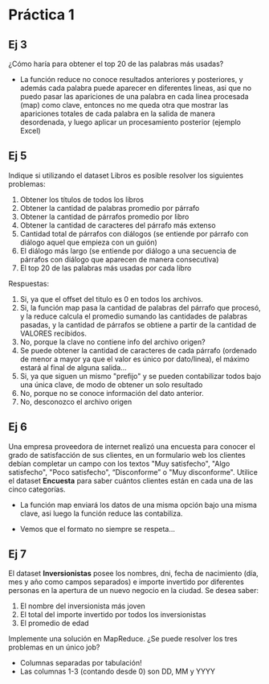 # Práctica 1

## Ej 3
¿Cómo  haría  para obtener el  top  20  de  las palabras  más usadas?
* La función reduce no conoce resultados anteriores y posteriores, y además cada palabra puede aparecer en diferentes lineas, asi que no puedo pasar las apariciones de una palabra en cada linea procesada (map) como clave, entonces no me queda otra que mostrar las apariciones totales de cada palabra en la salida de manera desordenada, y luego aplicar un procesamiento posterior (ejemplo Excel)

## Ej 5
Indique si utilizando el dataset Libros es posible resolver los siguientes problemas:
1) Obtener los títulos de todos los libros
2) Obtener  la cantidad de palabras promedio por párrafo
3) Obtener  la cantidad de párrafos promedio por libro
4) Obtener  la cantidad de caracteres del párrafo más extenso
5) Cantidad total de párrafos con diálogos (se entiende por párrafo con diálogo aquel que empieza con un guión)
6) El diálogo más largo (se entiende por diálogo a una secuencia de párrafos con diálogo que aparecen de manera consecutiva)
7) El top 20 de las palabras más usadas por cada libro

Respuestas:

1) Si, ya que el offset del titulo es 0 en todos los archivos.
2) Si, la función map pasa la cantidad de palabras del párrafo que procesó, y la reduce calcula el promedio sumando las cantidades de palabras pasadas, y la cantidad de párrafos se obtiene a partir de la cantidad de VALORES recibidos.
3) No, porque la clave no contiene info del archivo origen?
4) Se puede obtener la cantidad de caracteres de cada párrafo (ordenado de menor a mayor ya que el valor es único por dato/linea), el máximo estará al final de alguna salida...
5) Si, ya que siguen un mismo "prefijo" y se pueden contabilizar todos bajo una única clave, de modo de obtener un solo resultado
6) No, porque no se conoce información del dato anterior.
7) No, desconozco el archivo origen

## Ej 6
Una  empresa  proveedora de  internet  realizó  una  encuesta  para  conocer  el  grado  de satisfacción  de  sus  clientes, en un  formulario  web  los  clientes debían  completar  un campo con los textos "Muy   satisfecho", "Algo satisfecho", "Poco satisfecho", “Disconforme” o "Muy disconforme". Utilice  el  dataset <b>Encuesta</b>  para  saber  cuántos clientes están en cada una de las cinco categorías.

* La función map enviará los datos de una misma opción bajo una misma clave, asi luego la función reduce las contabiliza.

* Vemos que el formato no siempre se respeta...

## Ej 7
El dataset <b>Inversionistas</b>  posee  los nombres, dni, fecha de nacimiento (día, mes y año como  campos  separados) e importe invertido por  diferentes personas en la apertura de un nuevo negocio en la ciudad. Se desea saber:
1) El nombre del inversionista más joven
2) El total del importe invertido por todos los inversionistas
3) El promedio de edad

Implemente una solución en MapReduce. ¿Se puede resolver los tres problemas en un único job?

* Columnas separadas por tabulación!
* Las columnas 1-3 (contando desde 0) son DD, MM y YYYY